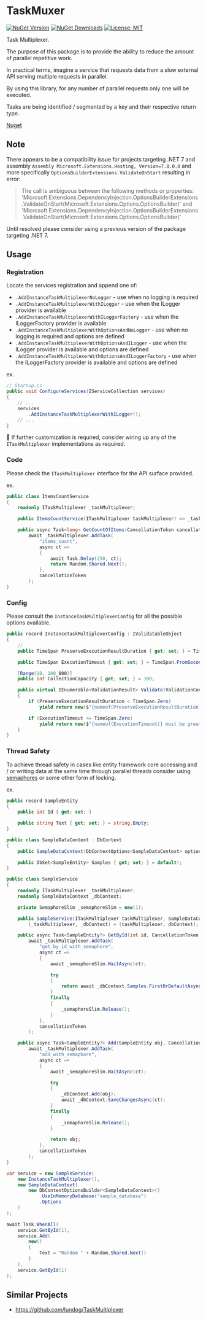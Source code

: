 # TaskMuxer

[![NuGet Version](https://img.shields.io/nuget/v/TaskMuxer)](https://www.nuget.org/packages/TaskMuxer)
[![NuGet Downloads](https://img.shields.io/nuget/dt/TaskMuxer)](https://www.nuget.org/packages/TaskMuxer)
[![License: MIT](https://img.shields.io/badge/License-MIT-yellow.svg)](https://github.com/fiakkasa/TaskMuxer/blob/master/LICENSE)

Task Multiplexer.

The purpose of this package is to provide the ability to reduce the amount of parallel repetitive work.

In practical terms, imagine a service that requests data from a slow external API serving multiple requests in parallel.

By using this library, for any number of parallel requests only one will be executed.

Tasks are being identified / segmented by a key and their respective return type.

[Nuget](https://www.nuget.org/packages/TaskMuxer/)

## Note

There appears to be a compatibility issue for projects targeting .NET 7 and assembly `Assembly Microsoft.Extensions.Hosting, Version=7.0.0.0` and more specifically `OptionsBuilderExtensions.ValidateOnStart` resulting in error:

> The call is ambiguous between the following methods or properties: 'Microsoft.Extensions.DependencyInjection.OptionsBuilderExtensions.ValidateOnStart<TOptions>(Microsoft.Extensions.Options.OptionsBuilder<TOptions>)' and 'Microsoft.Extensions.DependencyInjection.OptionsBuilderExtensions.ValidateOnStart<TOptions>(Microsoft.Extensions.Options.OptionsBuilder<TOptions>)'

Until resolved please consider using a previous version of the package targeting .NET 7.

## Usage

### Registration

Locate the services registration and append one of:

- `.AddInstanceTaskMultiplexerNoLogger` - use when no logging is required
- `.AddInstanceTaskMultiplexerWithILogger` - use when the ILogger provider is available
- `.AddInstanceTaskMultiplexerWithILoggerFactory` - use when the ILoggerFactory provider is available
- `.AddInstanceTaskMultiplexerWithOptionsAndNoLogger` - use when no logging is required and options are defined
- `.AddInstanceTaskMultiplexerWithOptionsAndILogger` - use when the ILogger provider is available and options are defined
- `.AddInstanceTaskMultiplexerWithOptionsAndILoggerFactory` - use when the ILoggerFactory provider is available and options are defined

ex.

```csharp
// Startup.cs
public void ConfigureServices(IServiceCollection services)
{
    // ...
    services
        .AddInstanceTaskMultiplexerWithILogger();
    // ...
}
```

📝 If further customization is required, consider wiring up any of the `ITaskMultiplexer` implementations as required.

### Code

Please check the `ITaskMultiplexer` interface for the API surface provided.

ex.

```csharp
public class ItemsCountService
{
    readonly ITaskMultiplexer _taskMultiplexer;

    public ItemsCountService(ITaskMultiplexer taskMultiplexer) => _taskMultiplexer = taskMultiplexer;

    public async Task<long> GetCountOfItems(CancellationToken cancellationToken = default) =>
        await _taskMultiplexer.AddTask(
            "items_count",
            async ct =>
            {
                await Task.Delay(250, ct);
                return Random.Shared.Next();
            },
            cancellationToken
        );
}
```

### Config

Please consult the `InstanceTaskMultiplexerConfig` for all the possible options available.

```csharp
public record InstanceTaskMultiplexerConfig : IValidatableObject
{
    //
    public TimeSpan PreserveExecutionResultDuration { get; set; } = TimeSpan.Zero;

    public TimeSpan ExecutionTimeout { get; set; } = TimeSpan.FromSeconds(30);

    [Range(10, 100_000)]
    public int CollectionCapacity { get; set; } = 100;

    public virtual IEnumerable<ValidationResult> Validate(ValidationContext validationContext)
    {
        if (PreserveExecutionResultDuration < TimeSpan.Zero)
            yield return new($"{nameof(PreserveExecutionResultDuration)} must be equal or greater than {TimeSpan.Zero}", new[] { nameof(ExecutionTimeout) });

        if (ExecutionTimeout <= TimeSpan.Zero)
            yield return new($"{nameof(ExecutionTimeout)} must be greater than {TimeSpan.Zero}", new[] { nameof(ExecutionTimeout) });
    }
}
```

### Thread Safety

To achieve thread safety in cases like entity framework core accessing and / or writing data at the same time through parallel threads consider using [semaphores](https://learn.microsoft.com/en-us/dotnet/api/system.threading.semaphoreslim) or some other form of locking.

ex.

```csharp
public record SampleEntity
{
    public int Id { get; set; }

    public string Text { get; set; } = string.Empty;
}

public class SampleDataContext : DbContext
{
    public SampleDataContext(DbContextOptions<SampleDataContext> options) : base(options) { }

    public DbSet<SampleEntity> Samples { get; set; } = default!;
}

public class SampleService
{
    readonly ITaskMultiplexer _taskMultiplexer;
    readonly SampleDataContext _dbContext;

    private SemaphoreSlim _semaphoreSlim = new(1);

    public SampleService(ITaskMultiplexer taskMultiplexer, SampleDataContext dbContext) =>
        (_taskMultiplexer, _dbContext) = (taskMultiplexer, dbContext);

    public async Task<SampleEntity?> GetById(int id, CancellationToken cancellationToken = default) =>
        await _taskMultiplexer.AddTask(
            "get_by_id_with_semaphore",
            async ct =>
            {
                await _semaphoreSlim.WaitAsync(ct);

                try
                {
                    return await _dbContext.Samples.FirstOrDefaultAsync(x => x.Id == id, ct);
                }
                finally
                {
                    _semaphoreSlim.Release();
                }
            },
            cancellationToken
        );

    public async Task<SampleEntity?> Add(SampleEntity obj, CancellationToken cancellationToken = default) =>
        await _taskMultiplexer.AddTask(
            "add_with_semaphore",
            async ct =>
            {
                await _semaphoreSlim.WaitAsync(ct);

                try
                {
                    _dbContext.Add(obj);
                    await _dbContext.SaveChangesAsync(ct);
                }
                finally
                {
                    _semaphoreSlim.Release();
                }

                return obj;
            },
            cancellationToken
        );
}

var service = new SampleService(
    new InstanceTaskMultiplexer(),
    new SampleDataContext(
        new DbContextOptionsBuilder<SampleDataContext>()
            .UseInMemoryDatabase("sample_database")
            .Options
    )
);

await Task.WhenAll(
    service.GetById(1),
    service.Add(
        new()
        {
            Text = "Random " + Random.Shared.Next()
        }
    ),
    service.GetById(1)
);
```

## Similar Projects

- https://github.com/lundog/TaskMultiplexer
